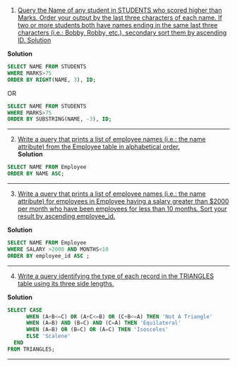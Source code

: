 1. [Query the Name of any student in STUDENTS who scored higher than Marks. Order your output by the last three characters of each name. If two or more students both have names ending in the same last three characters (i.e.: Bobby, Robby, etc.), secondary sort them by ascending ID.
Solution](https://www.hackerrank.com/challenges/more-than-75-marks/problem?isFullScreen=true)<br>

**Solution**

```sql
SELECT NAME FROM STUDENTS
WHERE MARKS>75 
ORDER BY RIGHT(NAME, 3), ID;
```
OR
```sql
SELECT NAME FROM STUDENTS
WHERE MARKS>75 
ORDER BY SUBSTRING(NAME, -3), ID;
```
--------------------------------------------------------------------------------------------------------------------------------------------------------------
2. [Write a query that prints a list of employee names (i.e.: the name attribute) from the Employee table in alphabetical order.](https://www.hackerrank.com/challenges/name-of-employees/problem?isFullScreen=true)<br>
**Solution**
```sql
SELECT NAME FROM Employee
ORDER BY NAME ASC;
```

--------------------------------------------------------------------------------------------------------------------------------------------------------------
3. [Write a query that prints a list of employee names (i.e.: the name attribute) for employees in Employee having a salary greater than $2000 per month who have been employees for less than 10 months. Sort your result by ascending employee_id.](https://www.hackerrank.com/challenges/salary-of-employees/problem?isFullScreen=true)

**Solution**
```sql
SELECT NAME FROM Employee
WHERE SALARY >2000 AND MONTHS<10
ORDER BY employee_id ASC ;
```

--------------------------------------------------------------------------------------------------------------------------------------------------------------
4. [Write a query identifying the type of each record in the TRIANGLES table using its three side lengths.](https://www.hackerrank.com/challenges/what-type-of-triangle/problem?isFullScreen=true)

**Solution**
```sql
SELECT CASE
      WHEN (A+B<=C) OR (A+C<=B) OR (C+B<=A) THEN 'Not A Triangle'
      WHEN (A=B) AND (B=C) AND (C=A) THEN 'Equilateral'
      WHEN (A=B) OR (B=C) OR (A=C) THEN 'Isosceles'
      ELSE 'Scalene'
  END
FROM TRIANGLES;
```

--------------------------------------------------------------------------------------------------------------------------------------------------------------
